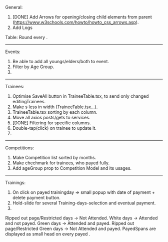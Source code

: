 General:

1. [DONE] Add Arrows for opening/closing child elements from parent (https://www.w3schools.com/howto/howto_css_arrows.asp).
2. Add Logs

Table:
Round every <tr>.

---

Events:

1. Be able to add all youngs/elders/both to event.
2. Filter by Age Group.
3.

---

Trainees:

1. Optimise SaveAll button in TraineeTable.tsx, to send only changed editingTrainees.
2. Make <td>s less in width (TraineeTable.tsx...).
3. TraineeTable.tsx sorting by each column.
4. Move all axios posts/gets to services.
5. [DONE] Filtering for specific columns.
6. Double-tap(click) on trainee to update it.
7.

---

Competitions:

1. Make Competition list sorted by months.
2. Make chechmark for trainees, who payed fully.
3. Add ageGroup prop to Competition Model and its usages.

---

Trainings:

1. On click on payed trainingday => small popup with date of payment + delete payment button.
2. Hold-slide for several Training-days-selection and eventual payment.
3.

Ripped out page/Restricted days -> Not Attended.
White days -> Attended and not payed.
Green days -> Attended and payed.
Ripped out page/Restricted Green days -> Not Attended and payed.
PayedSpans are displayed as small head on every payed <tr>.
